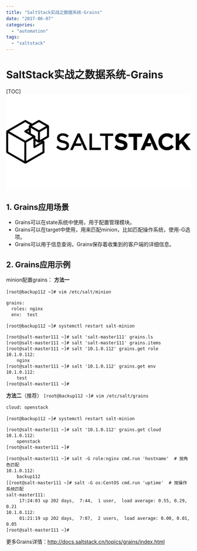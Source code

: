 ```yaml
---
title: "SaltStack实战之数据系统-Grains"
date: "2017-06-07"
categories: 
  - "automation"
tags: 
  - "saltstack"
---
```


# SaltStack实战之数据系统-Grains

\[TOC\] ![](images/saltstack_logo.png)

## 1\. Grains应用场景

- Grains可以在state系统中使用，用于配置管理模块。
- Grains可以在target中使用，用来匹配minion，比如匹配操作系统，使用-G选项。
- Grains可以用于信息查询，Grains保存着收集到的客户端的详细信息。

## 2\. Grains应用示例

minion配置grains： **方法一**

`[root@backup112 ~]# vim /etc/salt/minion`

```
grains:
  roles: nginx
  env:  test
```

`[root@backup112 ~]# systemctl restart salt-minion`

```
[root@salt-master111 ~]# salt 'salt-master111' grains.ls
[root@salt-master111 ~]# salt 'salt-master111' grains.items
[root@salt-master111 ~]# salt '10.1.0.112' grains.get role
10.1.0.112:
    nginx
[root@salt-master111 ~]# salt '10.1.0.112' grains.get env
10.1.0.112:
    test
[root@salt-master111 ~]# 
```

**方法二**（推荐） `[root@backup112 ~]# vim /etc/salt/grains`

```
cloud: openstack
```

`[root@backup112 ~]# systemctl restart salt-minion`

```
[root@salt-master111 ~]# salt '10.1.0.112' grains.get cloud
10.1.0.112:
    openstack
[root@salt-master111 ~]# 
```

```
[root@salt-master111 ~]# salt -G role:nginx cmd.run 'hostname'  # 按角色匹配
10.1.0.112:
    backup112
[[root@salt-master111 ~]# salt -G os:CentOS cmd.run 'uptime'  # 按操作系统匹配
salt-master111:
     17:24:03 up 202 days,  7:44,  1 user,  load average: 0.55, 0.29, 0.21
10.1.0.112:
     01:21:19 up 202 days,  7:07,  2 users,  load average: 0.00, 0.01, 0.05
[root@salt-master111 ~]# 
```

更多Grains详情：http://docs.saltstack.cn/topics/grains/index.html
